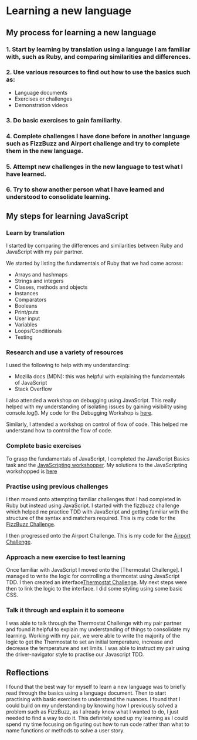 # Learning a new language

## My process for learning a new language

### 1. Start by learning by translation using a language I am familiar with, such as Ruby, and comparing similarities and differences.

### 2. Use various resources to find out how to use the basics such as:
* Language documents
* Exercises or challenges
* Demonstration videos

### 3. Do basic exercises to gain familiarity.

### 4. Complete challenges I have done before in another language such as FizzBuzz and Airport challenge and try to complete them in the new language.

### 5. Attempt new challenges in the new language to test what I have learned.

### 6. Try to show another person what I have learned and understood to consolidate learning.


## My steps for learning JavaScript

### Learn by translation
I started by comparing the differences and similarities between Ruby and JavaScript with my pair partner.

We started by listing the fundamentals of Ruby that we had come across:

* Arrays and hashmaps
* Strings and integers
* Classes, methods and objects
* Instances
* Comparators
* Booleans
* Print/puts
* User input
* Variables
* Loops/Conditionals
* Testing

### Research and use a variety of resources
I used the following to help with my understanding:

* Mozilla docs (MDN): this was helpful with explaining the fundamentals of JavaScript
* Stack Overflow

I also attended a workshop on debugging using JavaScript. This really helped with my understanding of isolating issues by gaining visibility using console.log(). My code for the Debugging Workshop is [here](https://github.com/anhnguyenis/debugging_js).

Similarly, I attended a workshop on control of flow of code. This helped me understand how to control the flow of code.

### Complete basic exercises
To grasp the fundamentals of JavaScript, I completed the JavaScript Basics task and the [JavaScripting workshopper](https://github.com/workshopper/JavaScripting). My solutions to the JavaScripting workshopped is [here](https://github.com/anhnguyenis/JavaScripting)

### Practise using previous challenges
I then moved onto attempting familiar challenges that I had completed in Ruby but instead using JavaScript. I started with the fizzbuzz challenge which helped me practice TDD with JavaScript and getting familiar with the structure of the syntax and matchers required. This is my code for the [FizzBuzz Challenge](https://github.com/anhnguyenis/fizzbuzz_js).

I then progressed onto the Airport Challenge. This is my code for the [Airport Challenge](https://github.com/anhnguyenis/airport_js).

### Approach a new exercise to test learning
Once familiar with JavaScript I moved onto the [Thermostat Challenge]. I managed to write the logic for controlling a thermostat using JavaScript TDD. I then created an interface[Thermostat Challenge](https://github.com/anhnguyenis/thermostat_js). My next steps were then to link the logic to the interface. I did some styling using some basic CSS.

### Talk it through and explain it to someone
I was able to talk through the Thermostat Challenge with my pair partner and found it helpful to explain my understanding of things to consolidate my learning. Working with my pair, we were able to write the majority of the logic to get the Thermostat to set an initial temperature, increase and decrease the temperature and set limits. I was able to instruct my pair using the driver-navigator style to practise our Javascript TDD.

## Reflections

I found that the best way for myself to learn a new language was to briefly read through the basics using a language document. Then to start practising with basic exercises to understand the nuances. I found that I could build on my understanding by knowing how I previously solved a problem such as FizzBuzz, as I already knew what I wanted to do, I just needed to find a way to do it. This definitely sped up my learning as I could spend my time focusing on figuring out how to run code rather than what to name functions or methods to solve a user story.
